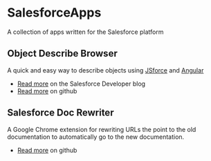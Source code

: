 # SalesforceApps
A collection of apps written for the Salesforce platform

## Object Describe Browser
A quick and easy way to describe objects using [JSforce](https://jsforce.github.io/) and [Angular](https://angularjs.org/)

* [Read more](https://developer.salesforce.com/blogs/developer-relations/2015/02/using-metadata-api-describe-objects.html) on the Salesforce Developer blog
* [Read more](https://github.com/pcon/SalesforceApps/tree/master/objDesc) on github

## Salesforce Doc Rewriter
A Google Chrome extension for rewriting URLs the point to the old documentation to automatically go to the new documentation.

* [Read more](https://github.com/pcon/SalesforceApps/tree/master/docsRewriter) on github